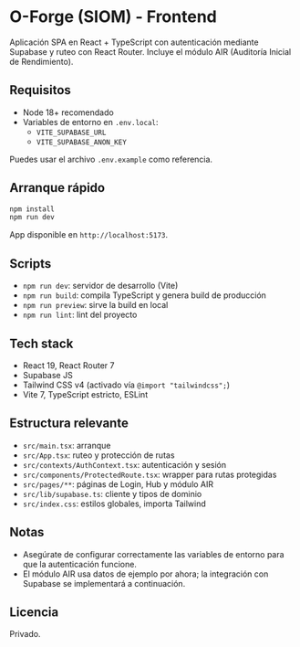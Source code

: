 # O-Forge (SIOM) - Frontend

Aplicación SPA en React + TypeScript con autenticación mediante Supabase y ruteo con React Router. Incluye el módulo AIR (Auditoría Inicial de Rendimiento).

## Requisitos
- Node 18+ recomendado
- Variables de entorno en `.env.local`:
  - `VITE_SUPABASE_URL`
  - `VITE_SUPABASE_ANON_KEY`

Puedes usar el archivo `.env.example` como referencia.

## Arranque rápido
```bash
npm install
npm run dev
```

App disponible en `http://localhost:5173`.

## Scripts
- `npm run dev`: servidor de desarrollo (Vite)
- `npm run build`: compila TypeScript y genera build de producción
- `npm run preview`: sirve la build en local
- `npm run lint`: lint del proyecto

## Tech stack
- React 19, React Router 7
- Supabase JS
- Tailwind CSS v4 (activado vía `@import "tailwindcss";`)
- Vite 7, TypeScript estricto, ESLint

## Estructura relevante
- `src/main.tsx`: arranque
- `src/App.tsx`: ruteo y protección de rutas
- `src/contexts/AuthContext.tsx`: autenticación y sesión
- `src/components/ProtectedRoute.tsx`: wrapper para rutas protegidas
- `src/pages/**`: páginas de Login, Hub y módulo AIR
- `src/lib/supabase.ts`: cliente y tipos de dominio
- `src/index.css`: estilos globales, importa Tailwind

## Notas
- Asegúrate de configurar correctamente las variables de entorno para que la autenticación funcione.
- El módulo AIR usa datos de ejemplo por ahora; la integración con Supabase se implementará a continuación.

## Licencia
Privado.
